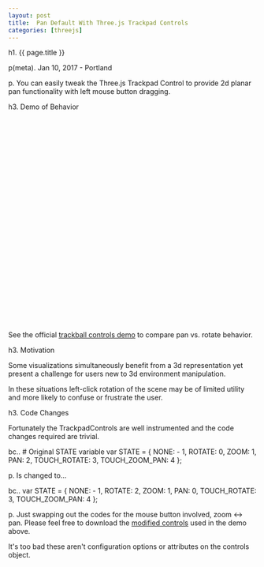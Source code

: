 ```yaml
---
layout: post
title:  Pan Default With Three.js Trackpad Controls 
categories: [threejs]
---
```


<script src="/js/three.min.js"></script>
<script src="/js/TrackballControls.js"></script>

h1. {{ page.title }}

p(meta). Jan 10, 2017 - Portland

p.  You can easily tweak the Three.js Trackpad Control to provide 2d planar pan functionality with left mouse button dragging.

h3. Demo of Behavior
<br/>
<center>
<div id="demo-container" style="height: 400px; width: 800px;"></div>
</center> 
<script>
  document.addEventListener("DOMContentLoaded", function() {
      var w = 800;
      var h = 400;
      
			var container, stats;

			var camera, controls, scene, renderer;

			var cross;

			init();
			animate();

			function init() {
        container = document.getElementById( 'demo-container' );
        
				camera = new THREE.PerspectiveCamera( 60, w / h, 1, 1000 );
				camera.position.z = 500;

				controls = new THREE.TrackballControls( camera, container );

				controls.rotateSpeed = 1.0;
				controls.zoomSpeed = 1.2;
				controls.panSpeed = 0.8;

				controls.noZoom = false;
				controls.noPan = false;

				controls.staticMoving = true;
				controls.dynamicDampingFactor = 0.3;

				controls.keys = [ 65, 83, 68 ];

				controls.addEventListener( 'change', render );

				// world

				scene = new THREE.Scene();
				scene.fog = new THREE.FogExp2( 0xcccccc, 0.002 );

				var geometry = new THREE.CylinderGeometry( 0, 10, 30, 4, 1 );
				var material =  new THREE.MeshPhongMaterial( { color:0xffffff, shading: THREE.FlatShading } );

				for ( var i = 0; i < 500; i ++ ) {

					var mesh = new THREE.Mesh( geometry, material );
					mesh.position.x = ( Math.random() - 0.5 ) * 1000;
					mesh.position.y = ( Math.random() - 0.5 ) * 1000;
					mesh.position.z = ( Math.random() - 0.5 ) * 1000;
					mesh.updateMatrix();
					mesh.matrixAutoUpdate = false;
					scene.add( mesh );

				}


				// lights

				light = new THREE.DirectionalLight( 0xffffff );
				light.position.set( 1, 1, 1 );
				scene.add( light );

				light = new THREE.DirectionalLight( 0x002288 );
				light.position.set( -1, -1, -1 );
				scene.add( light );

				light = new THREE.AmbientLight( 0x222222 );
				scene.add( light );


				// renderer

				renderer = new THREE.WebGLRenderer( { antialias: false } );
				renderer.setClearColor( scene.fog.color );
				renderer.setPixelRatio( window.devicePixelRatio );
				renderer.setSize( w, h );

				
				container.appendChild( renderer.domElement );


				//

				window.addEventListener( 'resize', onWindowResize, false );
				//

				render();

			}

			function onWindowResize() {

				camera.aspect = w / h;
				camera.updateProjectionMatrix();

				renderer.setSize( w, h );

				controls.handleResize();

				render();

			}

			function animate() {

				requestAnimationFrame( animate );
				controls.update();

			}

			function render() {

				renderer.render( scene, camera );

			}
  });
</script>

<br/>
See the official <a href="https://threejs.org/examples/#misc_controls_trackball">trackball controls demo</a> to compare pan vs. rotate behavior.  

h3. Motivation

Some visualizations simultaneously benefit from a 3d representation yet present a challenge for users new to 3d environment manipulation.  

In these situations left-click rotation of the scene may be of limited utility and more likely to confuse or frustrate the user.

h3. Code Changes

Fortunately the TrackpadControls are well instrumented and the code changes required are trivial.

bc.. # Original STATE variable
var STATE = { NONE: - 1, ROTATE: 0, ZOOM: 1, PAN: 2, TOUCH_ROTATE: 3, TOUCH_ZOOM_PAN: 4 };

p.  Is changed to...

bc.. var STATE = { NONE: - 1, ROTATE: 2, ZOOM: 1, PAN: 0, TOUCH_ROTATE: 3, TOUCH_ZOOM_PAN: 4 };

p.  Just swapping out the codes for the mouse button involved, zoom &lt;-&gt; pan.  Please feel free to download the <a href="/js/TrackballControls.js">modified controls</a> used in the demo above.

It's too bad these aren't configuration options or attributes on the controls object.








